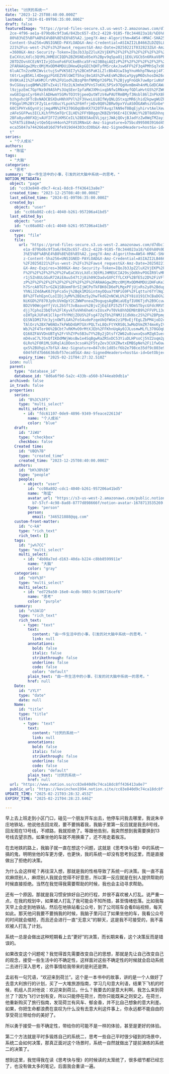 ```yaml
---
title: "讨厌的系统一"
date: "2023-12-25T08:40:00.000Z"
lastmod: "2024-01-09T06:35:00.000Z"
draft: false
featuredImage: "https://prod-files-secure.s3.us-west-2.amazonaws.com/d7dbc101-8\
  2ce-4f96-ae1a-879bd6c9f3a6/842bc657-d3c2-4220-9185-f8c344023a18/%E6%80%9D%E8%\
  80%83%E5%BF%AB%E4%B8%8E%E6%85%A2.jpeg?X-Amz-Algorithm=AWS4-HMAC-SHA256&X-Amz-\
  Content-Sha256=UNSIGNED-PAYLOAD&X-Amz-Credential=ASIAZI2LB466ZLDZQ5LL%2F20250\
  221%2Fus-west-2%2Fs3%2Faws4_request&X-Amz-Date=20250221T032823Z&X-Amz-Expires\
  =3600&X-Amz-Security-Token=IQoJb3JpZ2luX2VjEKP%2F%2F%2F%2F%2F%2F%2F%2F%2F%2Fw\
  EaCXVzLXdlc3QtMiJHMEUCIQD%2BZHSNEo05eX%2Bpv9q5paO1j1E6LVGCb5n6RkaV8PbLGgIgN9%\
  2BTDZOvnXCEzNYIIvjO3xoFo6FUCkeBhca5Frm23B8qiAQIzP%2F%2F%2F%2F%2F%2F%2F%2F%2F%\
  2FARAAGgw2Mzc0MjMxODM4MDUiDHewQkpGEChQHTyfMSrcAxJsw6FF%2F3q4PMhSq7x9b6IQ7hqmm\
  6luACTn2zeRKIWvictujSvPVK58I7y%2BCm5PaK1LZlcBb4OiwIbgYnuHkhpTNwspj4F7iSDqcsKf\
  t6trLxgB5KLl4DeggzFGXEZV6lGWIf5haj8e1AS%2FwkEsW%2BoLwYpypM6DshosDm26oFPXLyHlq\
  0V8KsAI1%2FaKHMJlrVR%2FU1od%2BzqP8nfNMOpY26PbLT%2BjygFnGQk7uw8priuNsMU6tzjLzF\
  9vCGUayiuqBMW%2BTvZx4ilfOz2LNJmhm3PVnS7oKXL5PSx97QgHvmBm4h4nMLGdDCAWarXYMx957\
  l9zjpzEmC7GpYNz0d9AShPs3UqSEerIpfaRWJXMnixqbNfw1RNxmyfGDlaHvtGS%2FZW6JN4m3EUF\
  xwG8IqpsCyr6HshlADHwmYSGMvTO3t9jpeeQutWTzV4wPAUTRmBMyf3Nsbl86lZnPkX8kx75xkOkE\
  bzhgvhcQFTcBxNADCBSXDuHNhXPVl%2F3VwxLUiBIfWyQNLQStxqzMR6jhid2kpwgWUZPAZgTt8%2\
  F9GgolM%2BYJFZy1LerU8ucYLpok%2F6HfrjmDv0Q8%2BRw9pxYVuAS0OGAWhszVGnbeYT3BNZrbf\
  60CSPHYx6QynVjcjmqaMN%2FK370GOqUBnKX7X20TFAvqz7AN9eT0BqEjyhirvtAelXewqn4bSpxR\
  zAFeSGFPwu3ICLXLhfPhSmTQrCILHE%2FFYB0gqnZKBZbY96Er4IC9UWiY%2BT8dGhhnpWsKajcG%\
  2BFa8yu00FXQjvAUfIF7ZiKMSCeIL%2BE65AoEVLjqzjJWAjQOvjBJadYzZw0WqTM2ayi9vxi5iCj\
  %2FAT5iE0mAjvtQe5QznH4on%2FtUS3RNx&X-Amz-Signature=b75bcd995003916d4536ef716b\
  eca35847a744266a016d79fe919d44303cd30b&X-Amz-SignedHeaders=host&x-id=GetObjec\
  t"
series:
  - "个人成长"
authors:
  - "陈猛"
tags:
  - "大脑"
categories:
  - "思考"
summary: "由一件生活中的小事，引发的对大脑中系统一的思考。"
NOTION_METADATA:
  object: "page"
  id: "cc83e840-d9c7-4ca1-8dc8-ff436413a8e7"
  created_time: "2023-12-25T08:40:00.000Z"
  last_edited_time: "2024-01-09T06:35:00.000Z"
  created_by:
    object: "user"
    id: "cc08a802-cdc1-4040-b261-957206a41bd5"
  last_edited_by:
    object: "user"
    id: "cc08a802-cdc1-4040-b261-957206a41bd5"
  cover:
    type: "file"
    file:
      url: "https://prod-files-secure.s3.us-west-2.amazonaws.com/d7dbc101-82ce-4f96-a\
        e1a-879bd6c9f3a6/842bc657-d3c2-4220-9185-f8c344023a18/%E6%80%9D%E8%80%8\
        3%E5%BF%AB%E4%B8%8E%E6%85%A2.jpeg?X-Amz-Algorithm=AWS4-HMAC-SHA256&X-Am\
        z-Content-Sha256=UNSIGNED-PAYLOAD&X-Amz-Credential=ASIAZI2LB4662KMB72WB\
        %2F20250221%2Fus-west-2%2Fs3%2Faws4_request&X-Amz-Date=20250221T032732Z\
        &X-Amz-Expires=3600&X-Amz-Security-Token=IQoJb3JpZ2luX2VjEKP%2F%2F%2F%2\
        F%2F%2F%2F%2F%2F%2FwEaCXVzLXdlc3QtMiJHMEUCIA29sjOd6hvPOGIR9lvMR3N7nOrQk\
        r1j5Zn8ULGGuR72AiEAuu547tJj8ih09CDadvGXFCffLCXF%2BfE5z2D%2FiVFlepcqiAQI\
        zP%2F%2F%2F%2F%2F%2F%2F%2F%2F%2FARAAGgw2Mzc0MjMxODM4MDUiDHFuKe3ag6uGitE\
        h7SrcA0TGTsrGZA1SBUemF0rSIjWCPoTkFBK6CD6ePLMgxPFjUjxRs2y8%2BdupMJs%2BJb\
        YhNiJZ4dAwK0JYpFca5vj%2Bqk1M2GintmyOQua7tNPiG9F%2FLqttur6TYlNqIjX7tDiDL\
        BF%2FTehEpnCLoIIDjJyMV%2BEmz5y2hwTkdG2nNCWLU%2FY8iU191ChCBaDG%2FALTgFre\
        NiKGD%2F870Jp9cUVmQpY2CZWWPoneaZ9ogugsAgBWiaUEgfIU06Tjd%2B9CcuwWwQeRSbl\
        BD2V90WcgeYfjVzL2bSft3vBaavo%2BjvZjEqlEP25Z5f7c9DmSTbycGFdcRRV5p%2F%2FQ\
        djj7Cpho23bQTo%2FlKyvkToVHh6heKrxIUsxPvT0Vk8hhDEM8tB9%2FFVPL13q9BOuWVeo\
        oIHTpkJUFeK1ClkprFhYMdjZOUS%2Fsg47ZqTb%2FNMJ1CdkNsc2S%2F%2BPpmgRDT9Xtd5\
        Q1SN1DM17Uc3yjnOWTLGA%2FoS4udePzqeUkQfWUe2z1PBvEjfEgLZbPM4joD2cvPllF%2B\
        TAlOrz%2BX7W6NOx7kFWbD4bM7GXrPQLTxL8QcFtYKRS0L3wMoDVmZR74mxKyIVWakdGcjm\
        WbJ%2F4Ter06%2BCbt7vRKMvO9rMtXJEb%2FFKhnUqAy0JJLusmwMLfL370GOqUBitkAs3I\
        Q168ZFAVVDnUBTg%2FrVhZYPo5B3u7Y%2By2jDtsfY2W62u8cwxxQsoMZq6Iuex3pNkB5BY\
        mD4vaC7L7OsQfIKDdMWjWosBw1e4SqBgwRaZRSxDC53YiuDLHPsoCj5VZ2oqm2pwkgDqxEl\
        6LRo%2F0R1MLSURqlAiDDon3csoA%2F5tyZev3CUXZRwtxEMBSpNe%2Fi1fwOawlsxCT%2B\
        qxS%2BUhgLn7bf&X-Amz-Signature=847c0c1d85cf6b2e798ce35df9c803e9415a8e83\
        604fdfd7b66636dbf57eca05&X-Amz-SignedHeaders=host&x-id=GetObject"
      expiry_time: "2025-02-21T04:27:32.510Z"
  icon: null
  parent:
    type: "database_id"
    database_id: "8d6a6f9d-5a2c-433b-a560-b744eab9db1a"
  archived: false
  in_trash: false
  properties:
    series:
      id: "B%3C%3FS"
      type: "multi_select"
      multi_select:
        - id: "fdc61107-0de9-4896-9349-9feace22613d"
          name: "个人成长"
          color: "blue"
    draft:
      id: "JiWU"
      type: "checkbox"
      checkbox: false
    Created time:
      id: "UBQ%7B"
      type: "created_time"
      created_time: "2023-12-25T08:40:00.000Z"
    authors:
      id: "bK%3B%5B"
      type: "people"
      people:
        - object: "user"
          id: "cc08a802-cdc1-4040-b261-957206a41bd5"
          name: "陈猛"
          avatar_url: "https://s3-us-west-2.amazonaws.com/public.notion-static.com/775523\
            b7-57cf-4c98-8ad8-8777d898666f/notion-avatar-1678713535269.png"
          type: "person"
          person:
            email: "346521888@qq.com"
    custom-front-matter:
      id: "c~kA"
      type: "rich_text"
      rich_text: []
    tags:
      id: "jw%7CC"
      type: "multi_select"
      multi_select:
        - id: "4b08a7ed-d163-40da-b224-c8bb8599911e"
          name: "大脑"
          color: "gray"
    categories:
      id: "nbY%3F"
      type: "multi_select"
      multi_select:
        - id: "ed729a50-16e0-4cdb-9083-9c106716cef6"
          name: "思考"
          color: "purple"
    summary:
      id: "x%3AlD"
      type: "rich_text"
      rich_text:
        - type: "text"
          text:
            content: "由一件生活中的小事，引发的对大脑中系统一的思考。"
            link: null
          annotations:
            bold: false
            italic: false
            strikethrough: false
            underline: false
            code: false
            color: "default"
          plain_text: "由一件生活中的小事，引发的对大脑中系统一的思考。"
          href: null
    Date:
      id: "zYLY"
      type: "date"
      date: null
    Name:
      id: "title"
      type: "title"
      title:
        - type: "text"
          text:
            content: "讨厌的系统一"
            link: null
          annotations:
            bold: false
            italic: false
            strikethrough: false
            underline: false
            code: false
            color: "default"
          plain_text: "讨厌的系统一"
          href: null
  url: "https://www.notion.so/cc83e840d9c74ca18dc8ff436413a8e7"
  public_url: "https://kevinchen1994.notion.site/cc83e840d9c74ca18dc8ff436413a8e7"
UPDATE_TIME: "2025-02-21T03:28:32.453Z"
EXPIRY_TIME: "2025-02-21T04:28:23.646Z"

---
```

<link rel="stylesheet" href="https://cdn.jsdelivr.net/npm/katex@0.16.2/dist/katex.min.css" integrity="sha384-bYdxxUwYipFNohQlHt0bjN/LCpueqWz13HufFEV1SUatKs1cm4L6fFgCi1jT643X" crossorigin="anonymous">


早上去上班走到小区门口，碰见一个朋友开车出去，他停车问我去哪里，我说朱辛庄地铁站，他说他去回龙观，要不要捎着我，我脑子里第一反应就是我去8号线，回龙观在13号线，不顺路，我就拒绝了。等跟他告别，我突然想到我需要换到13号线去望京西，如果坐他的车就不用换乘了，还不用走着挨冻。


在去地铁的路上，我脑子就一直在想这个问题，这就是《思考快与慢》中的系统一搞的鬼，明明坐他的车更方便，也更快，我的系统一却没有思考到这里，而是直接做出了拒绝的决策。


为什么会这样呢？再往深入想，那就是我的性格导致了系统一的决策。我一直不喜欢麻烦别人，麻烦别人我就会觉得不好意思，所以第一反应就是在别人提供帮助的时候直接拒绝。当然在我觉得我需要帮助的时候，我也会主动寻求帮助。


还有一个原因，那就是我习惯安排好自己的行程，并很不喜欢被人打乱。说严重一点，在我的规划中，如果被人打乱了我可能会不知所措，甚至情绪低落。比如我每天早上会走到地铁站，然后在地铁站看公众号，到了公司班车会看B站视频，每天如此。那天他问我要不要捎我的时候，我脑子里闪过了如果坐他的车，我看公众号的时间就会缩短，而且还会进行一直“无意义”的聊天，这是我不可接受的，我不喜欢被人打乱了计划。


系统一总是会做出这种短期看上去“更好”的决策，而长期来看，这个决策反而是错误的。


如果改变这个问题呢？我觉得首先需要改变自己的思想，那就是先让自己改变自己的观念，接受一些生活中的不确定性，这样面对这些不确定性的时候就会启动系统二去进行深入思考，这件事情给我带来的是利还是弊。


孟岩有一句咒语，“欢迎来到荷兰”。这个是一本书中的故事，讲的是一个人做好了去意大利旅行的计划，买了一大堆旅游指南，学习几句意大利语，结果下飞机的时候，机组人员对他说：欢迎来到荷兰。什么？我要去的是意大利啊，我怎么来到荷兰了？因为飞行计划有变，所以只能停在荷兰，而你只能既来之则安之。在荷兰，他重新购买了旅行指南，发现荷兰有风车、郁金香，并不比自己想象的意大利差。如果，你把生命都浪费在哀叹为什么没有去意大利这件事上，你永远都不能自由的享受荷兰带给你的美好了。


所以勇于接受一些不确定性，带给你的可能不是一样的体验，甚至是更好的体验。


第二个方法就是平时多锻炼自己的系统二，思考一些自己平时很少碰到的场景中，系统二会如何决策，那真正面对这个场景时，系统一自然就做出了提前演练的系统二的决策了。


想到这里，我觉得我在读《思考快与慢》的时候读的太笼统了，很多细节都已经忘了，也没有做太多的笔记，后面我会重读一遍。

